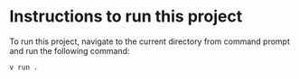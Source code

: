 # Instructions to run this project

To run this project, navigate to the current directory from command prompt and run the following command:

```shell
v run .
```
